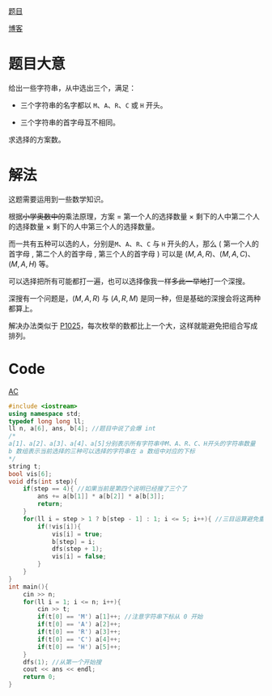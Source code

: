 [题目](https://www.luogu.com.cn/problem/AT3932)

[博客](https://www.luogu.com.cn/blog/achjuncool/solution-at3932)

# 题目大意

给出一些字符串，从中选出三个，满足：

- 三个字符串的名字都以 ```M```、```A```、```R```、```C``` 或 ```H``` 开头。

- 三个字符串的首字母互不相同。

求选择的方案数。

# 解法

这题需要运用到一些数学知识。

根据~~小学奥数中的~~乘法原理，方案 $=$ 第一个人的选择数量 $\times$ 剩下的人中第二个人的选择数量 $\times$ 剩下的人中第三个人的选择数量。

而一共有五种可以选的人，分别是`M`、`A`、`R`、`C` 与 `H` 开头的人，那么 $($ 第一个人的首字母 $,$ 第二个人的首字母 $,$ 第三个人的首字母 $)$ 可以是 $(M,A,R)$、$(M,A,C)$、$(M,A,H)$ 等。

可以选择把所有可能都打一遍，也可以选择像我一样~~多此一举地~~打一个深搜。

深搜有一个问题是，$(M,A,R)$ 与 $(A,R,M)$ 是同一种，但是基础的深搜会将这两种都算上。

解决办法类似于 [P1025](https://www.luogu.com.cn/problem/P1025)，每次枚举的数都比上一个大，这样就能避免把组合写成排列。

# Code

[AC](https://www.luogu.com.cn/record/80875338)

```cpp
#include <iostream>
using namespace std;
typedef long long ll;
ll n, a[6], ans, b[4]; //题目中说了会爆 int
/*
a[1]、a[2]、a[3]、a[4]、a[5]分别表示所有字符串中M、A、R、C、H开头的字符串数量
b 数组表示当前选择的三种可以选择的字符串在 a 数组中对应的下标
*/
string t;
bool vis[6];
void dfs(int step){
	if(step == 4){ //如果当前是第四个说明已经搜了三个了
        ans += a[b[1]] * a[b[2]] * a[b[3]];
        return;
    }
	for(ll i = step > 1 ? b[step - 1] : 1; i <= 5; i++){ //三目运算避免重复
		if(!vis[i]){
			vis[i] = true;
			b[step] = i;
			dfs(step + 1);
			vis[i] = false;
		}
	}
}
int main(){
	cin >> n;
	for(ll i = 1; i <= n; i++){
		cin >> t;
		if(t[0] == 'M') a[1]++; //注意字符串下标从 0 开始
		if(t[0] == 'A') a[2]++;
		if(t[0] == 'R') a[3]++;
		if(t[0] == 'C') a[4]++;
		if(t[0] == 'H') a[5]++;
	}
	dfs(1); //从第一个开始搜
	cout << ans << endl;
    return 0;
}
```